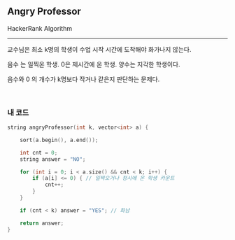 ## Angry Professor

HackerRank Algorithm

-----

교수님은 최소 k명의 학생이 수업 시작 시간에 도착해야 화가나지 않는다. 

음수 는 일찍온 학생. 0은 제시간에 온 학생. 양수는 지각한 학생이다. 

음수와 0 의 개수가 k명보다 작거나 같은지 판단하는 문제다. 

</br>

### 내 코드 

```c++
string angryProfessor(int k, vector<int> a) {

    sort(a.begin(), a.end());

    int cnt = 0;
    string answer = "NO";

    for (int i = 0; i < a.size() && cnt < k; i++) {
        if (a[i] <= 0) { // 일찍오거나 정시에 온 학생 카운트
            cnt++;
        }
    }

    if (cnt < k) answer = "YES"; // 화남 

    return answer;
}
```

</br>